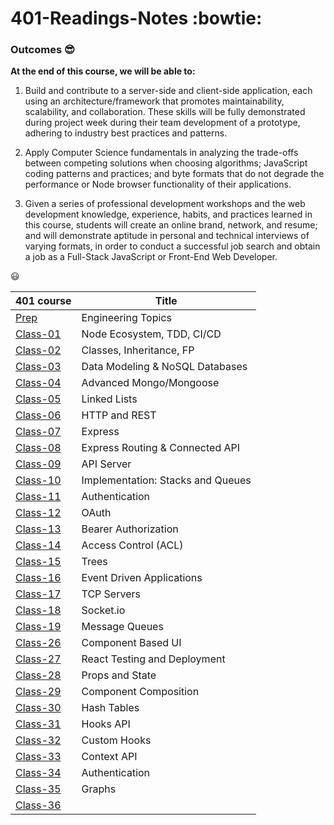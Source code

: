 # 401-Readings-Notes :bowtie:

### Outcomes :sunglasses:

**At the end of this course, we will be able to:**

1. Build and contribute to a server-side and client-side application, each using an architecture/framework that promotes maintainability, scalability, and collaboration. These skills will be fully demonstrated during project week during their team development of a prototype, adhering to industry best practices and patterns.

1. Apply Computer Science fundamentals in analyzing the trade-offs between competing solutions when choosing algorithms; JavaScript coding patterns and practices; and byte formats that do not degrade the performance or Node browser functionality of their applications.

1. Given a series of professional development workshops and the web development knowledge, experience, habits, and practices learned in this course, students will create an online brand, network, and resume; and will demonstrate aptitude in personal and technical interviews of varying formats, in order to conduct a successful job search and obtain a job as a Full-Stack JavaScript or Front-End Web Developer.

:smiley:

| 401 course                                                              | Title                             |
| ----------------------------------------------------------------------- | --------------------------------- |
| [Prep](https://yasminadaileh1.github.io/401-reading-notes/prep)         | Engineering Topics                |
| [Class-01](https://yasminadaileh1.github.io/401-reading-notes/class-01) | Node Ecosystem, TDD, CI/CD        |
| [Class-02](https://yasminadaileh1.github.io/401-reading-notes/class-02) | Classes, Inheritance, FP          |
| [Class-03](https://yasminadaileh1.github.io/401-reading-notes/class-03) | Data Modeling & NoSQL Databases   |
| [Class-04](https://yasminadaileh1.github.io/401-reading-notes/class-04) | Advanced Mongo/Mongoose           |
| [Class-05](https://yasminadaileh1.github.io/401-reading-notes/class-05) | Linked Lists                      |
| [Class-06](https://yasminadaileh1.github.io/401-reading-notes/class-06) | HTTP and REST                     |
| [Class-07](https://yasminadaileh1.github.io/401-reading-notes/class-07) | Express                           |
| [Class-08](https://yasminadaileh1.github.io/401-reading-notes/class-08) | Express Routing & Connected API   |
| [Class-09](https://yasminadaileh1.github.io/401-reading-notes/class-09) | API Server                        |
| [Class-10](https://yasminadaileh1.github.io/401-reading-notes/class-10) | Implementation: Stacks and Queues |
| [Class-11](https://yasminadaileh1.github.io/401-reading-notes/class-11) | Authentication                    |
| [Class-12](https://yasminadaileh1.github.io/401-reading-notes/class-12) | OAuth                             |
| [Class-13](https://yasminadaileh1.github.io/401-reading-notes/class-13) | Bearer Authorization              |
| [Class-14](https://yasminadaileh1.github.io/401-reading-notes/class-14) | Access Control (ACL)              |
| [Class-15](https://yasminadaileh1.github.io/401-reading-notes/class-15) | Trees                             |
| [Class-16](https://yasminadaileh1.github.io/401-reading-notes/class-16) | Event Driven Applications         |
| [Class-17](https://yasminadaileh1.github.io/401-reading-notes/class-17) | TCP Servers                       |
| [Class-18](https://yasminadaileh1.github.io/401-reading-notes/class-18) | Socket.io                         |
| [Class-19](https://yasminadaileh1.github.io/401-reading-notes/class-19) | Message Queues                    |
| [Class-26](https://yasminadaileh1.github.io/401-reading-notes/class-26) | Component Based UI                |
| [Class-27](https://yasminadaileh1.github.io/401-reading-notes/class-27) | React Testing and Deployment      |
| [Class-28](https://yasminadaileh1.github.io/401-reading-notes/class-28) | Props and State                   |
| [Class-29](https://yasminadaileh1.github.io/401-reading-notes/class-29) | Component Composition             |
| [Class-30](https://yasminadaileh1.github.io/401-reading-notes/class-30) | Hash Tables                       |
| [Class-31](https://yasminadaileh1.github.io/401-reading-notes/class-31) | Hooks API                         |
| [Class-32](https://yasminadaileh1.github.io/401-reading-notes/class-32) | Custom Hooks                      |
| [Class-33](https://yasminadaileh1.github.io/401-reading-notes/class-33) | Context API                       |
| [Class-34](https://yasminadaileh1.github.io/401-reading-notes/class-34) | Authentication                    |
| [Class-35](https://yasminadaileh1.github.io/401-reading-notes/class-35) | Graphs                            |
| [Class-36](https://yasminadaileh1.github.io/401-reading-notes/class-36) |                                   |
